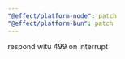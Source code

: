 ```yaml
---
"@effect/platform-node": patch
"@effect/platform-bun": patch
---
```


respond witu 499 on interrupt
